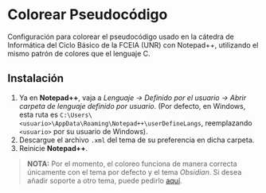# Colorear Pseudocódigo #
Configuración para colorear el pseudocódigo usado en la cátedra de Informática del Ciclo Básico de la FCEIA (UNR) con Notepad++, utilizando el mismo patrón de colores que el lenguaje C.

## Instalación ##
1. Ya en **Notepad++**, vaja a *Lenguaje -> Definido por el usuario -> Abrir carpeta de lenguaje definido por usuario*. (Por defecto, en Windows, esta ruta es `C:\Users\<usuario>\AppData\Roaming\Notepad++\userDefineLangs`, reemplazando `<usuario>` por su usuario de Windows).
2. Descargue el archivo `.xml` del tema de su preferencia en dicha carpeta.
3. Reinicie **Notepad++**.

> **NOTA:** Por el momento, el coloreo funciona de manera correcta únicamente con el tema por defecto y el tema *Obsidian*. Si desea añadir soporte a otro tema, puede pedirlo [aquí](https://github.com/amadeogarcia/colorear-pseudocodigo/issues/new).
